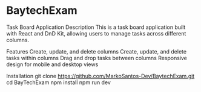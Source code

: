 ﻿# BaytechExam

Task Board Application
Description
This is a task board application built with React and DnD Kit, allowing users to manage tasks across different columns.

Features
Create, update, and delete columns
Create, update, and delete tasks within columns
Drag and drop tasks between columns
Responsive design for mobile and desktop views

Installation
git clone https://github.com/MarkoSantos-Dev/BaytechExam.git
cd BayTechExam
npm install
npm run dev 
